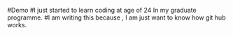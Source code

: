 #Demo
#I just started to learn coding at age of 24 In my graduate programme.
#I am writing this because , I am just want to know how git hub works.
